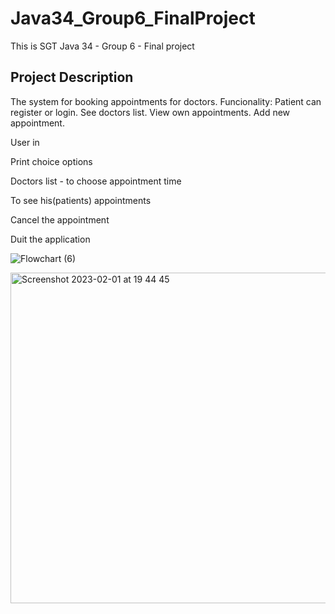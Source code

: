
# Java34_Group6_FinalProject
This is SGT Java 34 - Group 6 - Final project

## Project Description
The system for booking appointments for doctors. Funcionality:
Patient can register or login.
See doctors list.
View own appointments.
Add new appointment.
 
User in
 
Print choice options
 
Doctors list - to choose appointment time 
 
To see his(patients) appointments
 
Cancel the appointment
 
Duit the application
 
 
 
![Flowchart (6)](https://user-images.githubusercontent.com/86713452/216110977-b60ec395-58b9-4528-bd66-b353c6248c13.png)




<img width="529" alt="Screenshot 2023-02-01 at 19 44 45" src="https://user-images.githubusercontent.com/86713452/216121704-fd4c2941-5a1c-4582-807a-5f1b4acfd3e6.png">

